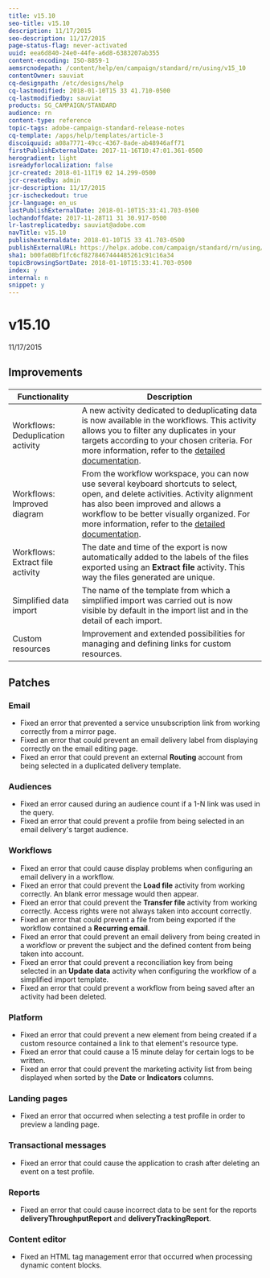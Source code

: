 ```yaml
---
title: v15.10
seo-title: v15.10
description: 11/17/2015
seo-description: 11/17/2015
page-status-flag: never-activated
uuid: eea6d840-24e0-44fe-a6d8-6383207ab355
content-encoding: ISO-8859-1
aemsrcnodepath: /content/help/en/campaign/standard/rn/using/v15_10
contentOwner: sauviat
cq-designpath: /etc/designs/help
cq-lastmodified: 2018-01-10T15 33 41.710-0500
cq-lastmodifiedby: sauviat
products: SG_CAMPAIGN/STANDARD
audience: rn
content-type: reference
topic-tags: adobe-campaign-standard-release-notes
cq-template: /apps/help/templates/article-3
discoiquuid: a08a7771-49cc-4367-8ade-ab48946aff71
firstPublishExternalDate: 2017-11-16T10:47:01.361-0500
herogradient: light
isreadyforlocalization: false
jcr-created: 2018-01-11T19 02 14.299-0500
jcr-createdby: admin
jcr-description: 11/17/2015
jcr-ischeckedout: true
jcr-language: en_us
lastPublishExternalDate: 2018-01-10T15:33:41.703-0500
lochandoffdate: 2017-11-28T11 31 30.917-0500
lr-lastreplicatedby: sauviat@adobe.com
navTitle: v15.10
publishexternaldate: 2018-01-10T15 33 41.703-0500
publishExternalURL: https://helpx.adobe.com/campaign/standard/rn/using/v15_10.html
sha1: b00fa08bf1fc6cf8278467444485261c91c16a34
topicBrowsingSortDate: 2018-01-10T15:33:41.703-0500
index: y
internal: n
snippet: y
---
```


# v15.10

11/17/2015

## <p>Improvements</p>

|  Functionality  | Description  |
|---|---|
|  Workflows: Deduplication activity  | A new activity dedicated to deduplicating data is now available in the workflows. This activity allows you to filter any duplicates in your targets according to your chosen criteria. For more information, refer to the [detailed documentation](../../automating/using/deduplication.md).  |
|  Workflows: Improved diagram  | From the workflow workspace, you can now use several keyboard shortcuts to select, open, and delete activities. Activity alignment has also been improved and allows a workflow to be better visually organized. For more information, refer to the [detailed documentation](../../automating/using/workflow-interface.md#workspace).  |
|  Workflows: Extract file activity  | The date and time of the export is now automatically added to the labels of the files exported using an **Extract file** activity. This way the files generated are unique.  |
|  Simplified data import  | The name of the template from which a simplified import was carried out is now visible by default in the import list and in the detail of each import.  |
|  Custom resources  | Improvement and extended possibilities for managing and defining links for custom resources.  |

## <p>Patches</p>

### <p>Email</p>

* Fixed an error that prevented a service unsubscription link from working correctly from a mirror page.
* Fixed an error that could prevent an email delivery label from displaying correctly on the email editing page.
* Fixed an error that could prevent an external **Routing** account from being selected in a duplicated delivery template.

### <p>Audiences</p>

* Fixed an error caused during an audience count if a 1-N link was used in the query.
* Fixed an error that could prevent a profile from being selected in an email delivery's target audience.

### <p>Workflows</p>

* Fixed an error that could cause display problems when configuring an email delivery in a workflow.
* Fixed an error that could prevent the **Load file** activity from working correctly. An blank error message would then appear.
* Fixed an error that could prevent the **Transfer file** activity from working correctly. Access rights were not always taken into account correctly.
* Fixed an error that could prevent a file from being exported if the workflow contained a **Recurring email**.
* Fixed an error that could prevent an email delivery from being created in a workflow or prevent the subject and the defined content from being taken into account.
* Fixed an error that could prevent a reconciliation key from being selected in an **Update data** activity when configuring the workflow of a simplified import template.
* Fixed an error that could prevent a workflow from being saved after an activity had been deleted.

### <p>Platform</p>

* Fixed an error that could prevent a new element from being created if a custom resource contained a link to that element's resource type.
* Fixed an error that could cause a 15 minute delay for certain logs to be written.
* Fixed an error that could prevent the marketing activity list from being displayed when sorted by the **Date** or **Indicators** columns.

### <p>Landing pages</p>

* Fixed an error that occurred when selecting a test profile in order to preview a landing page.

### <p>Transactional messages</p>

* Fixed an error that could cause the application to crash after deleting an event on a test profile.

### <p>Reports</p>

* Fixed an error that could cause incorrect data to be sent for the reports **deliveryThroughputReport** and **deliveryTrackingReport**.

### <p>Content editor</p>

* Fixed an HTML tag management error that occurred when processing dynamic content blocks.

